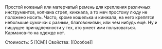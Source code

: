 Простой кожаный или матерчатый ремень для крепления различных инструментов, колчана стрел, кинжала, а то меч простому люду не положено носить. Часто, кроме кошелька и кинжала, на него крепятся небольшие сумочки с разным, благовониями, или чем нибудь ещё. Ну и пишущее принадлежности у тех, кто умеет ими пользоваться. Карманов-то на одежде нет.


Стоимость: 5 [[СМ]]
Свойства: [[Особое]]